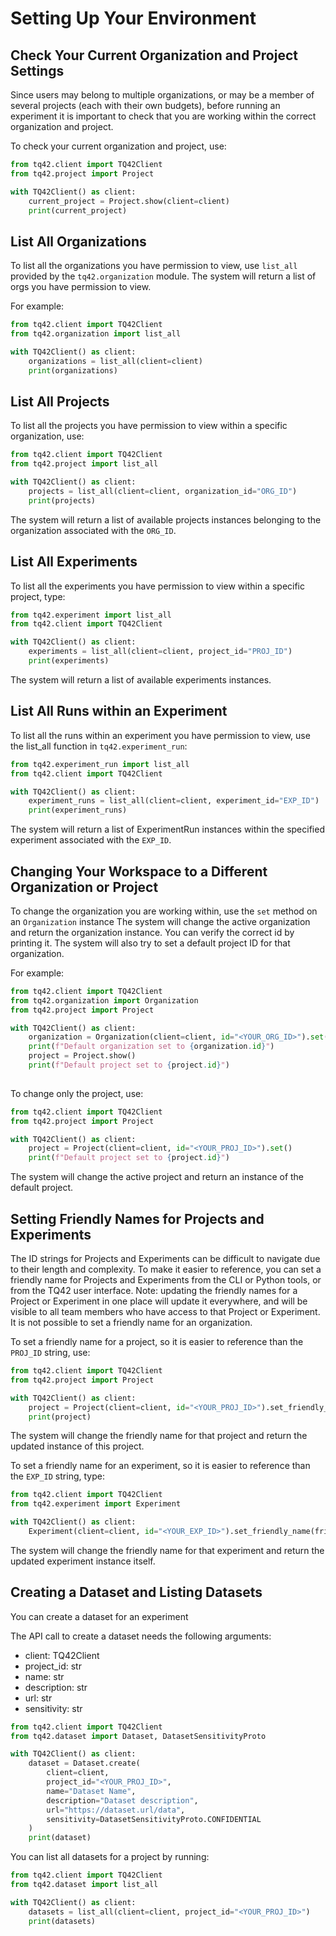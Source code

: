 # Setting Up Your Environment

## Check Your Current Organization and Project Settings

Since users may belong to multiple organizations, or may be a member of several projects (each with their own budgets), before running an experiment it is important to check that you are working within the correct organization and project. 

To check your current organization and project, use:

```python
from tq42.client import TQ42Client
from tq42.project import Project

with TQ42Client() as client:
    current_project = Project.show(client=client)
    print(current_project)
```


## List All Organizations

To list all the organizations you have permission to view, use `list_all` provided by the `tq42.organization` module.
The system will return a list of orgs you have permission to view.

For example:
```python
from tq42.client import TQ42Client
from tq42.organization import list_all

with TQ42Client() as client:
    organizations = list_all(client=client)
    print(organizations)
```


## List All Projects

To list all the projects you have permission to view within a specific organization, use:
```python
from tq42.client import TQ42Client
from tq42.project import list_all

with TQ42Client() as client:
    projects = list_all(client=client, organization_id="ORG_ID")
    print(projects)
```

The system will return a list of available projects instances belonging to the organization associated with the `ORG_ID`.


## List All Experiments

To list all the experiments you have permission to view within a specific project, type:

```python
from tq42.experiment import list_all
from tq42.client import TQ42Client

with TQ42Client() as client:
    experiments = list_all(client=client, project_id="PROJ_ID")
    print(experiments)
```

The system will return a list of available experiments instances.


## List All Runs within an Experiment

To list all the runs within an experiment you have permission to view,
use the list_all function in `tq42.experiment_run`:

```python
from tq42.experiment_run import list_all
from tq42.client import TQ42Client

with TQ42Client() as client:
    experiment_runs = list_all(client=client, experiment_id="EXP_ID")
    print(experiment_runs)
```

The system will return a list of ExperimentRun instances within the specified experiment associated with the `EXP_ID`.

## Changing Your Workspace to a Different Organization or Project

To change the organization you are working within, use the `set` method on an `Organization` instance
The system will change the active organization and return the organization instance.
You can verify the correct id by printing it.
The system will also try to set a default project ID for that organization.

For example:
```python
from tq42.client import TQ42Client
from tq42.organization import Organization
from tq42.project import Project

with TQ42Client() as client:
    organization = Organization(client=client, id="<YOUR_ORG_ID>").set()
    print(f"Default organization set to {organization.id}")
    project = Project.show()
    print(f"Default project set to {project.id}")
    
```

To change only the project, use:
```python
from tq42.client import TQ42Client
from tq42.project import Project

with TQ42Client() as client:
    project = Project(client=client, id="<YOUR_PROJ_ID>").set()
    print(f"Default project set to {project.id}")
```

The system will change the active project and return an instance of the default project.

## Setting Friendly Names for Projects and Experiments

The ID strings for Projects and Experiments can be difficult to navigate due to their length and complexity.
To make it easier to reference, you can set a friendly name for Projects and Experiments from the CLI or Python tools,
or from the TQ42 user interface. Note: updating the friendly names for a Project or Experiment in one place will update it everywhere, and will be visible to all team members who have access to that Project or Experiment.
It is not possible to set a friendly name for an organization.

To set a friendly name for a project, so it is easier to reference than the `PROJ_ID` string, use:
```python
from tq42.client import TQ42Client
from tq42.project import Project

with TQ42Client() as client:
    project = Project(client=client, id="<YOUR_PROJ_ID>").set_friendly_name(friendly_name="Fleet Routing")
    print(project)
```

The system will change the friendly name for that project and return the updated instance of this project.

To set a friendly name for an experiment, so it is easier to reference than the `EXP_ID` string, type:
```python
from tq42.client import TQ42Client
from tq42.experiment import Experiment

with TQ42Client() as client:
    Experiment(client=client, id="<YOUR_EXP_ID>").set_friendly_name(friendly_name="friendly name")
```

The system will change the friendly name for that experiment and return the updated experiment instance itself.

## Creating a Dataset and Listing Datasets

You can create a dataset for an experiment 

The API call to create a dataset needs the following arguments:
- client: TQ42Client
- project_id: str
- name: str
- description: str
- url: str
- sensitivity: str

```python
from tq42.client import TQ42Client
from tq42.dataset import Dataset, DatasetSensitivityProto

with TQ42Client() as client:
    dataset = Dataset.create(
        client=client,
        project_id="<YOUR_PROJ_ID>",
        name="Dataset Name", 
        description="Dataset description",
        url="https://dataset.url/data", 
        sensitivity=DatasetSensitivityProto.CONFIDENTIAL
    )
    print(dataset)
```
You can list all datasets for a project by running:

```python
from tq42.client import TQ42Client
from tq42.dataset import list_all

with TQ42Client() as client:
    datasets = list_all(client=client, project_id="<YOUR_PROJ_ID>")
    print(datasets)
```